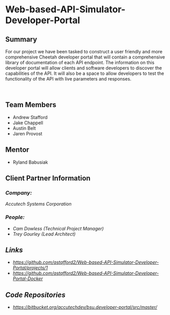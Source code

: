 # Web-based-API-Simulator-Developer-Portal
## Summary

For our project we have been tasked to construct a user friendly and more comprehensive Cheetah developer portal that will contain a comprehensive library of documentation of each API endpoint. The information on this developer portal will allow clients and software developers to discover the capabilities of the API. It will also be a space to allow developers to test the functionality of the API with live parameters and responses.

<br>

## Team Members
- Andrew Stafford
- Jake Chappell
- Austin Belt
- Jaren Provost

## Mentor
- Ryland Babusiak

## Client Partner Information
### <em>Company:<em>
Accutech Systems Corporation

### <em>People:</em>
- Cam Dowless (Technical Project Manager)
- Trey Gourley (Lead Architect)

## Links
- https://github.com/astafford2/Web-based-API-Simulator-Developer-Portal/projects/1
- https://github.com/astafford2/Web-based-API-Simulator-Developer-Portal-Docker

## Code Repositories
- https://bitbucket.org/accutechdev/bsu.developer-portal/src/master/
